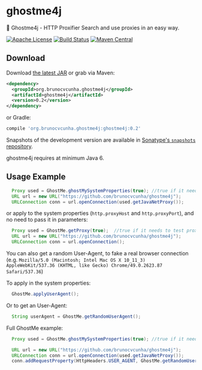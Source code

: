 ghostme4j
========
:ghost: Ghostme4j - HTTP Proxifier
Search and use proxies in an easy way.


[![Apache License](http://img.shields.io/badge/license-ASL-blue.svg)](https://github.com/brunocvcunha/ghostme4j/blob/master/LICENSE)
[![Build Status](https://travis-ci.org/brunocvcunha/ghostme4j.svg)](https://travis-ci.org/brunocvcunha/ghostme4j)
[![Maven Central](https://maven-badges.herokuapp.com/maven-central/org.brunocvcunha.ghostme4j/ghostme4j/badge.svg)](https://maven-badges.herokuapp.com/maven-central/org.brunocvcunha.ghostme4j/ghostme4j)



Download
--------

Download [the latest JAR][1] or grab via Maven:
```xml
<dependency>
  <groupId>org.brunocvcunha.ghostme4j</groupId>
  <artifactId>ghostme4j</artifactId>
  <version>0.2</version>
</dependency>
```
or Gradle:
```groovy
compile 'org.brunocvcunha.ghostme4j:ghostme4j:0.2'
```

Snapshots of the development version are available in [Sonatype's `snapshots` repository][snap].

ghostme4j requires at minimum Java 6.


Usage Example
--------

```java
  Proxy used = GhostMe.ghostMySystemProperties(true); //true if it needs to test proxy connectivity/anonymity
  URL url = new URL("https://github.com/brunocvcunha/ghostme4j");
  URLConnection conn = url.openConnection(used.getJavaNetProxy());
```

or apply to the system properties (`http.proxyHost` and `http.proxyPort`), and no need to pass it in parameters:

```java
  Proxy used = GhostMe.getProxy(true);  //true if it needs to test proxy connectivity/anonymity
  URL url = new URL("https://github.com/brunocvcunha/ghostme4j");
  URLConnection conn = url.openConnection();
```


You can also get a random User-Agent, to fake a real browser connection (e.g. `Mozilla/5.0 (Macintosh; Intel Mac OS X 10_11_3) AppleWebKit/537.36 (KHTML, like Gecko) Chrome/49.0.2623.87 Safari/537.36`)

To apply in the system properties:
```java
  GhostMe.applyUserAgent();
```

Or to get an User-Agent:
```java
  String userAgent = GhostMe.getRandomUserAgent();
```

Full GhostMe example:
```java
  Proxy used = GhostMe.ghostMySystemProperties(true); //true if it needs to test proxy connectivity/anonymity

  URL url = new URL("https://github.com/brunocvcunha/ghostme4j");
  URLConnection conn = url.openConnection(used.getJavaNetProxy());
  conn.addRequestProperty(HttpHeaders.USER_AGENT, GhostMe.getRandomUserAgent());

```


 [1]: https://search.maven.org/remote_content?g=org.brunocvcunha.ghostme4j&a=ghostme4j&v=LATEST
 [snap]: https://oss.sonatype.org/content/repositories/snapshots/
